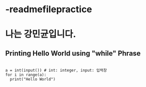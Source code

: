 # -readmefilepractice

# 나는 강민균입니다.

## Printing Hello World using "while" Phrase

```python3

a = int(input()) # int: integer, input: 입력창
for i in range(a):
  print("Hello World")
  
```
